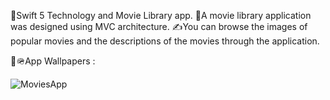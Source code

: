🦾Swift 5 Technology and Movie Library app. 
🦿A movie library application was designed using MVC architecture. 
✍️You can browse the images of popular movies and the descriptions of the movies through the application.

🐶🪖App Wallpapers : 


![MoviesApp](https://user-images.githubusercontent.com/98838876/157859780-6e72f009-9005-47bc-878e-6755d96f054a.png)
